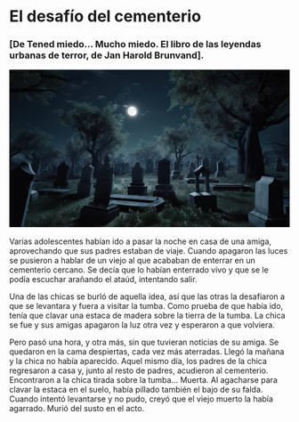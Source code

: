 # El desafío del cementerio

### [De Tened miedo… Mucho miedo. El libro de las leyendas urbanas de terror, de Jan Harold Brunvand].

![Cementerio que da mucho yuyu](/images/cementerio.jpg)

Varias adolescentes habían ido a pasar la noche en casa de una amiga, aprovechando que sus padres estaban de viaje. Cuando apagaron las luces se pusieron a hablar de un viejo al que acababan de enterrar en un cementerio cercano. Se decía que lo habían enterrado vivo y que se le podía escuchar arañando el ataúd, intentando salir.

Una de las chicas se burló de aquella idea, así que las otras la desafiaron a que se levantara y fuera a visitar la tumba. Como prueba de que había ido, tenía que clavar una estaca de madera sobre la tierra de la tumba. La chica se fue y sus amigas apagaron la luz otra vez y esperaron a que volviera.

Pero pasó una hora, y otra más, sin que tuvieran noticias de su amiga. Se quedaron en la cama despiertas, cada vez más aterradas. Llegó la mañana y la chica no había aparecido. Aquel mismo día, los padres de la chica regresaron a casa y, junto al resto de padres, acudieron al cementerio. Encontraron a la chica tirada sobre la tumba… Muerta. Al agacharse para clavar la estaca en el suelo, había pillado también el bajo de su falda. Cuando intentó levantarse y no pudo, creyó que el viejo muerto la había agarrado. Murió del susto en el acto.